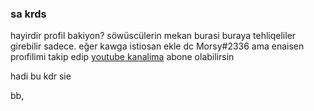### sa krds

hayirdir profil bakiyon?
söwüscülerin mekan burasi buraya tehliqeliler girebilir sadece.
eğer kawga istiosan ekle dc Morsy#2336
ama enaisen proıfilimi takip edip [youtube kanalima](https://www.youtube.com/channel/UCFDFGiLlHN6gxpw0Hl6W7Xw) abone olabilirsin

hadi bu kdr sie

bb,
